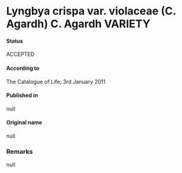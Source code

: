 Lyngbya crispa var. violaceae (C. Agardh) C. Agardh VARIETY
=======

#### Status
ACCEPTED

#### According to
The Catalogue of Life, 3rd January 2011

#### Published in
null

#### Original name
null

### Remarks
null